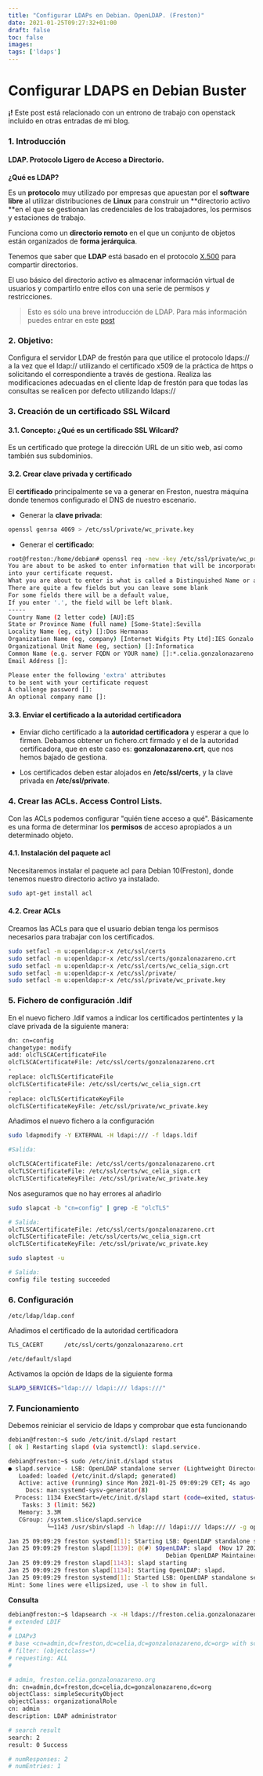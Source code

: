 ```yaml
---
title: "Configurar LDAPs en Debian. OpenLDAP. (Freston)"
date: 2021-01-25T09:27:32+01:00
draft: false
toc: false
images:
tags: ['ldaps']
---
```



# Configurar LDAPS en Debian Buster

**¡!** Este post está relacionado con un entrono de trabajo con openstack incluido en otras entradas de mi blog.

### 1. Introducción

#### LDAP. Protocolo Ligero de Acceso a Directorio.

**¿Qué es LDAP?**

Es un **protocolo** muy utilizado por empresas que apuestan por el **software libre** al utilizar distribuciones de **Linux** para construir un **directorio activo **en el que se gestionan las credenciales de los trabajadores, los permisos y estaciones de trabajo.

Funciona como un **directorio remoto** en el que un conjunto de objetos están organizados de **forma jerárquica**. 

Tenemos que saber que **LDAP** está basado en el protocolo [X.500](https://es.wikipedia.org/wiki/X.500) para compartir directorios.

El uso básico del directorio activo es almacenar información virtual de usuarios y compartirlo entre ellos con una serie de permisos y restricciones.

> Esto es sólo una breve introducción de LDAP. Para más información puedes entrar en este [post](https://unbitdeinformacioncadadia.netlify.app/posts/2020/12/instalaci%C3%B3n-y-configuraci%C3%B3n-inicial-de-openldap/)

### 2. Objetivo:

Configura el servidor LDAP de frestón para que utilice el protocolo ldaps:// a la vez que el ldap:// utilizando el certificado x509 de la práctica de https o solicitando el correspondiente a través de gestiona. Realiza las modificaciones adecuadas en el cliente ldap de frestón para que todas las consultas se realicen por defecto utilizando ldaps://

### 3. Creación de un certificado SSL Wilcard

#### 3.1. Concepto: ¿Qué es un certificado SSL Wilcard?

Es un certificado que protege la dirección URL de un sitio web, así como también sus subdominios.

#### 3.2. Crear clave privada y certificado

El **certificado** principalmente se va a generar en Freston, nuestra máquina donde tenemos configurado el DNS de nuestro escenario.

* Generar la **clave privada**:

```sh
openssl genrsa 4069 > /etc/ssl/private/wc_private.key
```

* Generar el **certificado**:

```sh
root@freston:/home/debian# openssl req -new -key /etc/ssl/private/wc_private.key -out /home/debian/wc_celia.csr
You are about to be asked to enter information that will be incorporated
into your certificate request.
What you are about to enter is what is called a Distinguished Name or a DN.
There are quite a few fields but you can leave some blank
For some fields there will be a default value,
If you enter '.', the field will be left blank.
-----
Country Name (2 letter code) [AU]:ES
State or Province Name (full name) [Some-State]:Sevilla
Locality Name (eg, city) []:Dos Hermanas
Organization Name (eg, company) [Internet Widgits Pty Ltd]:IES Gonzalo Nazareno
Organizational Unit Name (eg, section) []:Informatica
Common Name (e.g. server FQDN or YOUR name) []:*.celia.gonzalonazareno.org
Email Address []:

Please enter the following 'extra' attributes
to be sent with your certificate request
A challenge password []:
An optional company name []:
```

#### 3.3. Enviar el certificado a la autoridad certificadora

* Enviar dicho certificado a la **autoridad certificadora** y esperar a que lo firmen. Debamos obtener un fichero.crt firmado y el de la autoridad certificadora, que en este caso es: **gonzalonazareno.crt**, que nos hemos bajado de gestiona.

* Los certificados deben estar  alojados en **/etc/ssl/certs**, y la clave privada en **/etc/ssl/private**.

### 4. Crear las ACLs. Access Control Lists.

Con las ACLs podemos configurar "quién tiene acceso a qué". Básicamente es una forma de determinar los **permisos** de acceso apropiados a un determinado objeto.

#### 4.1. Instalación del paquete acl

Necesitaremos instalar el paquete acl para Debian 10(Freston), donde tenemos nuestro directorio activo ya instalado. 

```sh
sudo apt-get install acl
```

#### 4.2. Crear ACLs

Creamos las ACLs para que el usuario debian tenga los permisos necesarios para trabajar con los certificados.

```sh
sudo setfacl -m u:openldap:r-x /etc/ssl/certs
sudo setfacl -m u:openldap:r-x /etc/ssl/certs/gonzalonazareno.crt 
sudo setfacl -m u:openldap:r-x /etc/ssl/certs/wc_celia_sign.crt 
sudo setfacl -m u:openldap:r-x /etc/ssl/private/
sudo setfacl -m u:openldap:r-x /etc/ssl/private/wc_private.key
```

### 5. Fichero de configuración .ldif 

En el nuevo fichero .ldif vamos a indicar los certificados pertintentes y la clave privada de la siguiente manera:

```sh
dn: cn=config
changetype: modify
add: olcTLSCACertificateFile
olcTLSCACertificateFile: /etc/ssl/certs/gonzalonazareno.crt
-
replace: olcTLSCertificateFile
olcTLSCertificateFile: /etc/ssl/certs/wc_celia_sign.crt
-
replace: olcTLSCertificateKeyFile
olcTLSCertificateKeyFile: /etc/ssl/private/wc_private.key
```

Añadimos el nuevo fichero a la configuración 

```sh
sudo ldapmodify -Y EXTERNAL -H ldapi:/// -f ldaps.ldif

#Salida:

olcTLSCACertificateFile: /etc/ssl/certs/gonzalonazareno.crt
olcTLSCertificateFile: /etc/ssl/certs/wc_celia_sign.crt
olcTLSCertificateKeyFile: /etc/ssl/private/wc_private.key
```

Nos aseguramos que no hay errores al añadirlo

```sh
sudo slapcat -b "cn=config" | grep -E "olcTLS" 

# Salida:
olcTLSCACertificateFile: /etc/ssl/certs/gonzalonazareno.crt
olcTLSCertificateFile: /etc/ssl/certs/wc_celia_sign.crt
olcTLSCertificateKeyFile: /etc/ssl/private/wc_private.key

sudo slaptest -u

# Salida:
config file testing succeeded

```

### 6. Configuración 

`/etc/ldap/ldap.conf`

Añadimos el certificado de la autoridad certificadora

```sh
TLS_CACERT      /etc/ssl/certs/gonzalonazareno.crt
```

`/etc/default/slapd`

Activamos la opción de ldaps de la siguiente forma

```sh
SLAPD_SERVICES="ldap:/// ldapi:/// ldaps:///"
```

### 7. Funcionamiento

Debemos reiniciar el servicio de ldaps y comprobar que esta funcionando

```sh
debian@freston:~$ sudo /etc/init.d/slapd restart
[ ok ] Restarting slapd (via systemctl): slapd.service.

debian@freston:~$ sudo /etc/init.d/slapd status
● slapd.service - LSB: OpenLDAP standalone server (Lightweight Directory Access Protocol)
   Loaded: loaded (/etc/init.d/slapd; generated)
   Active: active (running) since Mon 2021-01-25 09:09:29 CET; 4s ago
     Docs: man:systemd-sysv-generator(8)
  Process: 1134 ExecStart=/etc/init.d/slapd start (code=exited, status=0/SUCCESS)
    Tasks: 3 (limit: 562)
   Memory: 3.3M
   CGroup: /system.slice/slapd.service
           └─1143 /usr/sbin/slapd -h ldap:/// ldapi:/// ldaps:/// -g openldap -u openldap -F /etc/ldap/s…

Jan 25 09:09:29 freston systemd[1]: Starting LSB: OpenLDAP standalone server (Lightweight Directo…col)...
Jan 25 09:09:29 freston slapd[1139]: @(#) $OpenLDAP: slapd  (Nov 17 2020 01:23:45) $
                                             Debian OpenLDAP Maintainers <pkg-openldap-devel@list…an.org>
Jan 25 09:09:29 freston slapd[1143]: slapd starting
Jan 25 09:09:29 freston slapd[1134]: Starting OpenLDAP: slapd.
Jan 25 09:09:29 freston systemd[1]: Started LSB: OpenLDAP standalone server (Lightweight Director…tocol).
Hint: Some lines were ellipsized, use -l to show in full.
```

**Consulta**

```sh
debian@freston:~$ ldapsearch -x -H ldaps://freston.celia.gonzalonazareno.org:636 -b "cn=admin,dc=freston,dc=celia,dc=gonzalonazareno,dc=org"
# extended LDIF
#
# LDAPv3
# base <cn=admin,dc=freston,dc=celia,dc=gonzalonazareno,dc=org> with scope subtree
# filter: (objectclass=*)
# requesting: ALL
#

# admin, freston.celia.gonzalonazareno.org
dn: cn=admin,dc=freston,dc=celia,dc=gonzalonazareno,dc=org
objectClass: simpleSecurityObject
objectClass: organizationalRole
cn: admin
description: LDAP administrator

# search result
search: 2
result: 0 Success

# numResponses: 2
# numEntries: 1

```
